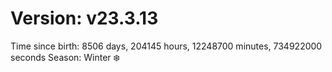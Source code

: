 # Version: v23.3.13
Time since birth: 8506 days, 204145 hours, 12248700 minutes, 734922000 seconds
Season: Winter ❄️
